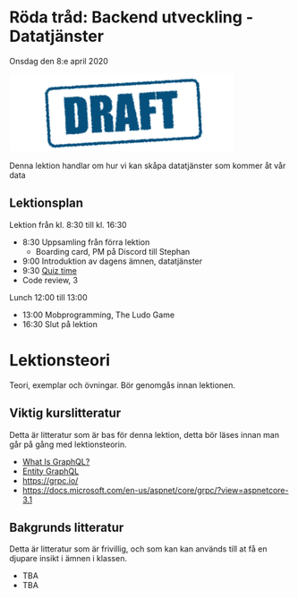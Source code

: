 # Röda tråd: Backend utveckling - Datatjänster

Onsdag den 8:e april 2020

![Draft](assets/images/draft.png)

Denna lektion handlar om hur vi kan skåpa datatjänster som kommer åt vår data

## Lektionsplan
Lektion från kl. 8:30 till kl. 16:30

* 8:30 Uppsamling från förra lektion    
  - Boarding card, PM på Discord till Stephan
* 9:00 Introduktion av dagens ämnen, datatjänster
* 9:30 [Quiz time](https://pgbsnh19.github.io/dataatkomst/strategy_quiztime.html)
* Code review, 3

Lunch 12:00 till 13:00

* 13:00 Mobprogramming, The Ludo Game
* 16:30 Slut på lektion

# Lektionsteori

Teori, exemplar och övningar. Bör genomgås innan lektionen.

## Viktig kurslitteratur
Detta är litteratur som är bas för denna lektion, detta bör läses innan man går på gång med lektionsteorin.

* [What Is GraphQL?](https://www.youtube.com/watch?v=VjXb3PRL9WI)
* [Entity GraphQL](https://github.com/lukemurray/EntityGraphQL)
* https://grpc.io/
* https://docs.microsoft.com/en-us/aspnet/core/grpc/?view=aspnetcore-3.1

## Bakgrunds litteratur
Detta är litteratur som är frivillig, och som kan kan används till at få en djupare insikt i ämnen i klassen.

* TBA
* TBA
